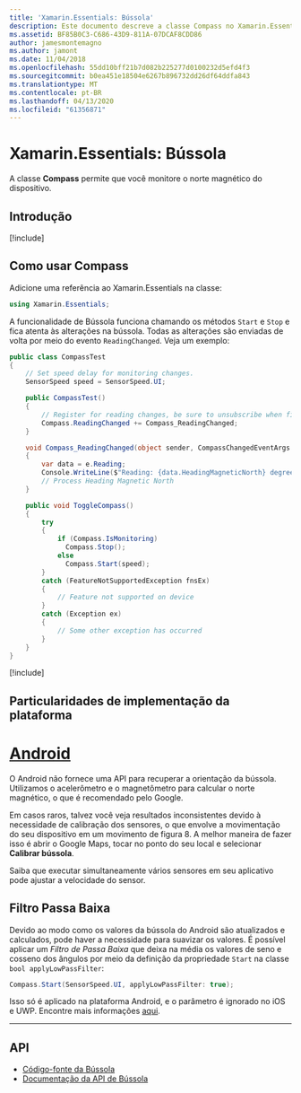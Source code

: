```yaml
---
title: 'Xamarin.Essentials: Bússola'
description: Este documento descreve a classe Compass no Xamarin.Essentials, que permite que você monitore o norte magnético do dispositivo.
ms.assetid: BF85B0C3-C686-43D9-811A-07DCAF8CDD86
author: jamesmontemagno
ms.author: jamont
ms.date: 11/04/2018
ms.openlocfilehash: 55dd10bff21b7d082b225277d0100232d5efd4f3
ms.sourcegitcommit: b0ea451e18504e6267b896732dd26df64ddfa843
ms.translationtype: MT
ms.contentlocale: pt-BR
ms.lasthandoff: 04/13/2020
ms.locfileid: "61356871"
---
```

# <a name="xamarinessentials-compass"></a>Xamarin.Essentials: Bússola

A classe **Compass** permite que você monitore o norte magnético do dispositivo.

## <a name="get-started"></a>Introdução

[!include[](~/essentials/includes/get-started.md)]

## <a name="using-compass"></a>Como usar Compass

Adicione uma referência ao Xamarin.Essentials na classe:

```csharp
using Xamarin.Essentials;
```

A funcionalidade de Bússola funciona chamando os métodos `Start` e `Stop` e fica atenta às alterações na bússola. Todas as alterações são enviadas de volta por meio do evento `ReadingChanged`. Veja um exemplo:

```csharp
public class CompassTest
{
    // Set speed delay for monitoring changes.
    SensorSpeed speed = SensorSpeed.UI;

    public CompassTest()
    {
        // Register for reading changes, be sure to unsubscribe when finished
        Compass.ReadingChanged += Compass_ReadingChanged;
    }

    void Compass_ReadingChanged(object sender, CompassChangedEventArgs e)
    {
        var data = e.Reading;
        Console.WriteLine($"Reading: {data.HeadingMagneticNorth} degrees");
        // Process Heading Magnetic North
    }

    public void ToggleCompass()
    {
        try
        {
            if (Compass.IsMonitoring)
              Compass.Stop();
            else
              Compass.Start(speed);
        }
        catch (FeatureNotSupportedException fnsEx)
        {
            // Feature not supported on device
        }
        catch (Exception ex)
        {
            // Some other exception has occurred
        }
    }
}
```

[!include[](~/essentials/includes/sensor-speed.md)]

## <a name="platform-implementation-specifics"></a>Particularidades de implementação da plataforma

# <a name="android"></a>[Android](#tab/android)

O Android não fornece uma API para recuperar a orientação da bússola. Utilizamos o acelerômetro e o magnetômetro para calcular o norte magnético, o que é recomendado pelo Google.

Em casos raros, talvez você veja resultados inconsistentes devido à necessidade de calibração dos sensores, o que envolve a movimentação do seu dispositivo em um movimento de figura 8. A melhor maneira de fazer isso é abrir o Google Maps, tocar no ponto do seu local e selecionar **Calibrar bússola**.

Saiba que executar simultaneamente vários sensores em seu aplicativo pode ajustar a velocidade do sensor.

## <a name="low-pass-filter"></a>Filtro Passa Baixa

Devido ao modo como os valores da bússola do Android são atualizados e calculados, pode haver a necessidade para suavizar os valores. É possível aplicar um _Filtro de Passa Baixa_ que deixa na média os valores de seno e cosseno dos ângulos por meio da definição da propriedade `Start` na classe `bool applyLowPassFilter`:

```csharp
Compass.Start(SensorSpeed.UI, applyLowPassFilter: true);
```

Isso só é aplicado na plataforma Android, e o parâmetro é ignorado no iOS e UWP.  Encontre mais informações [aqui](https://github.com/xamarin/Essentials/pull/354#issuecomment-405316860).

--------------

## <a name="api"></a>API

- [Código-fonte da Bússola](https://github.com/xamarin/Essentials/tree/master/Xamarin.Essentials/Compass)
- [Documentação da API de Bússola](xref:Xamarin.Essentials.Compass)
